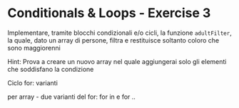 # Conditionals & Loops - Exercise 3

Implementare, tramite blocchi condizionali e/o cicli, la funzione `adultFilter`, la quale, dato un array di persone, filtra e restituisce soltanto coloro che sono maggiorenni

Hint: Prova a creare un nuovo array nel quale aggiungerai solo gli elementi che soddisfano la condizione


Ciclo for: varianti 

per array - due varianti del for: for in e for ..
